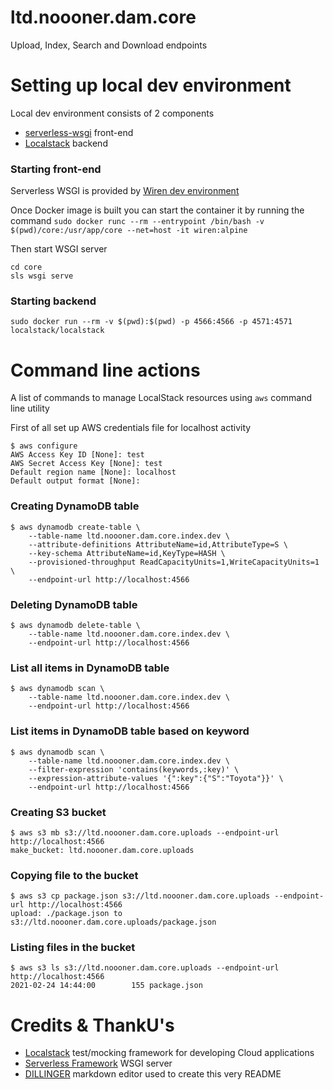 # ltd.noooner.dam.core

Upload, Index, Search and Download endpoints

# Setting up local dev environment

Local dev environment consists of 2 components
* [serverless-wsgi](https://www.serverless.com/plugins/serverless-wsgi) front-end 
* [Localstack](https://github.com/localstack/localstack) backend

### Starting front-end

Serverless WSGI is provided by [Wiren dev environment](https://github.com/jussiheinonen/wiren)

Once Docker image is built you can start the container it by running the command
`sudo docker runc --rm --entrypoint /bin/bash -v $(pwd)/core:/usr/app/core --net=host -it wiren:alpine`

Then start WSGI server
```
cd core
sls wsgi serve
```

### Starting backend

`sudo docker run --rm -v $(pwd):$(pwd) -p 4566:4566 -p 4571:4571 localstack/localstack`

# Command line actions
A list of commands to manage LocalStack resources using `aws` command line utility

First of all set up AWS credentials file for localhost activity
```
$ aws configure
AWS Access Key ID [None]: test
AWS Secret Access Key [None]: test
Default region name [None]: localhost
Default output format [None]: 
```
### Creating DynamoDB table
```
$ aws dynamodb create-table \
    --table-name ltd.noooner.dam.core.index.dev \
    --attribute-definitions AttributeName=id,AttributeType=S \
    --key-schema AttributeName=id,KeyType=HASH \
    --provisioned-throughput ReadCapacityUnits=1,WriteCapacityUnits=1 \
    --endpoint-url http://localhost:4566
```

### Deleting DynamoDB table
```
$ aws dynamodb delete-table \
    --table-name ltd.noooner.dam.core.index.dev \
    --endpoint-url http://localhost:4566
```

### List all items in DynamoDB table
```
$ aws dynamodb scan \
    --table-name ltd.noooner.dam.core.index.dev \
    --endpoint-url http://localhost:4566
```

### List items in DynamoDB table based on keyword
```
$ aws dynamodb scan \
    --table-name ltd.noooner.dam.core.index.dev \
    --filter-expression 'contains(keywords,:key)' \
    --expression-attribute-values '{":key":{"S":"Toyota"}}' \
    --endpoint-url http://localhost:4566
```


### Creating S3 bucket
```
$ aws s3 mb s3://ltd.noooner.dam.core.uploads --endpoint-url http://localhost:4566
make_bucket: ltd.noooner.dam.core.uploads
```

### Copying file to the bucket
```
$ aws s3 cp package.json s3://ltd.noooner.dam.core.uploads --endpoint-url http://localhost:4566
upload: ./package.json to s3://ltd.noooner.dam.core.uploads/package.json 
```

### Listing files in the bucket
```
$ aws s3 ls s3://ltd.noooner.dam.core.uploads --endpoint-url http://localhost:4566
2021-02-24 14:44:00        155 package.json
```



# Credits & ThankU's
* [Localstack](https://github.com/localstack/localstack) test/mocking framework for developing Cloud applications
* [Serverless Framework](https://www.serverless.com/plugins/serverless-wsgi) WSGI server
* [DILLINGER](https://dillinger.io/) markdown editor used to create this very README